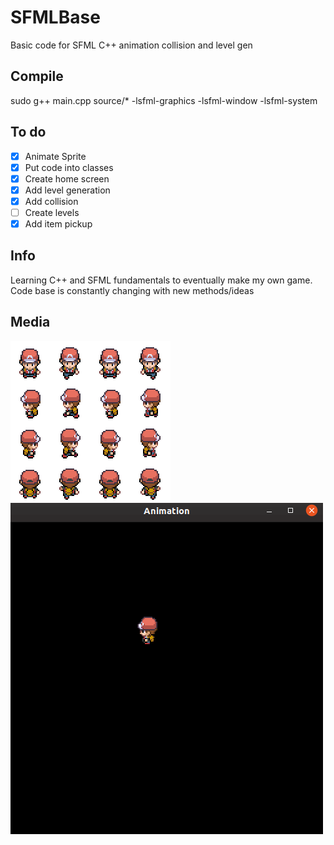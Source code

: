 # SFMLBase

Basic code for SFML C++ animation collision and level gen

## Compile

sudo g++ main.cpp source/* -lsfml-graphics -lsfml-window -lsfml-system

## To do
- [x] Animate Sprite
- [x] Put code into classes
- [x] Create home screen
- [x] Add level generation
- [x] Add collision
- [ ] Create levels
- [x] Add item pickup
## Info
Learning C++ and SFML fundamentals to eventually make my own game. Code base is constantly changing with new methods/ideas
## Media
![Sprite sheet](sprites/character.png)
![Animation gif](readme/animation.gif)
